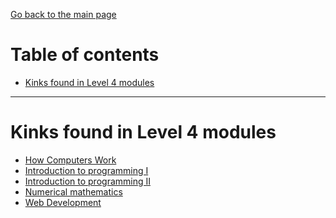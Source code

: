 [Go back to the main page](https://github.com/world-class/REPL)

# Table of contents
<!-- vim-markdown-toc GFM -->

* [Kinks found in Level 4 modules](#kinks-found-in-level-4-modules)

<!-- vim-markdown-toc -->

---

# Kinks found in Level 4 modules
- [How Computers Work](../kinks/level4/how_computers_work/README.md)
- [Introduction to programming I](../kinks/level4/introduction_to_programming_i/README.md)
- [Introduction to programming II](../kinks/level4/introduction_to_programming_ii/README.md)
- [Numerical mathematics](../kinks/level4/numerical_mathematics/README.md)
- [Web Development](../kinks/level4/web_development/README.md)

